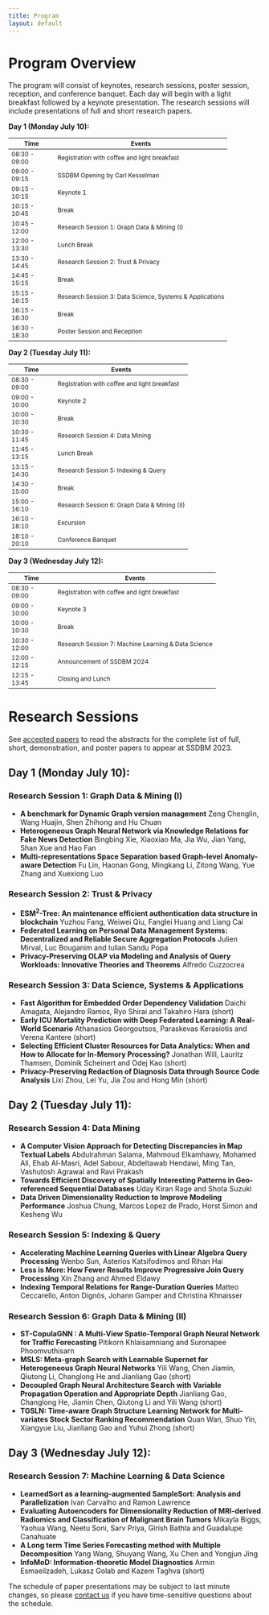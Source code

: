 ```yaml
---
title: Program
layout: default
---
```


# Program Overview

<style scoped>
    table
    {
        font-size: 12px;
        table-layout: fixed;
    }

    th:nth-child(1)
    {
        width: 80px;
        overflow: hidden;
    }
</style>

The program will consist of keynotes, research sessions, poster session, reception, and conference banquet. 
Each day will begin with a light breakfast followed by a keynote presentation. 
The research sessions will include presentations of full and short research papers. 

**Day 1 (Monday July 10):**

| Time          | Events                                                   |
|---------------|----------------------------------------------------------|
| 08:30 - 09:00 | Registration with coffee and light breakfast             |
| 09:00 - 09:15 | SSDBM Opening by Carl Kesselman                          |
| 09:15 - 10:15 | Keynote 1                                                |
| 10:15 - 10:45 | Break                                                    |
| 10:45 - 12:00 | Research Session 1: Graph Data & Mining (I)              |
| 12:00 - 13:30 | Lunch Break                                              |
| 13:30 - 14:45 | Research Session 2: Trust & Privacy                      |
| 14:45 - 15:15 | Break                                                    |
| 15:15 - 16:15 | Research Session 3: Data Science, Systems & Applications |
| 16:15 - 16:30 | Break                                                    |
| 16:30 - 18:30 | Poster Session and Reception                             |

**Day 2 (Tuesday July 11):**

| Time           | Events                                       |
|----------------|----------------------------------------------|
| 08:30 - 09:00 | Registration with coffee and light breakfast |
| 09:00 - 10:00 | Keynote 2                                    |
| 10:00 - 10:30 | Break                                        |
| 10:30 - 11:45 | Research Session 4: Data Mining              |
| 11:45 - 13:15 | Lunch Break                                  |
| 13:15 - 14:30 | Research Session 5: Indexing & Query         |
| 14:30 - 15:00 | Break                                        |
| 15:00 - 16:10 | Research Session 6: Graph Data & Mining (II) |
| 16:10 - 18:10 | Excursion                                    |
| 18:10 - 20:10 | Conference Banquet                           |

**Day 3 (Wednesday July 12):**

| Time           | Events                                              |
|----------------|-----------------------------------------------------|
| 08:30 - 09:00 | Registration with coffee and light breakfast        |
| 09:00 - 10:00 | Keynote 3                                           |
| 10:00 - 10:30 | Break                                               |
| 10:30 - 12:00 | Research Session 7: Machine Learning & Data Science |
| 12:00 - 12:15 | Announcement of SSDBM 2024                          |
| 12:15 - 13:45 | Closing and Lunch                                   |

# Research Sessions

See [accepted papers](./accepted-papers.md) to read the abstracts for the complete list of full, short, demonstration, and poster papers to appear at SSDBM 2023.

## Day 1 (Monday July 10):

### Research Session 1: Graph Data & Mining (I)

* **A benchmark for Dynamic Graph version management** Zeng Chenglin, Wang Huajin, Shen Zhihong and Hu Chuan
* **Heterogeneous Graph Neural Network via Knowledge Relations for Fake News Detection** Bingbing Xie, Xiaoxiao Ma, Jia Wu, Jian Yang, Shan Xue and Hao Fan
* **Multi-representations Space Separation based Graph-level Anomaly-aware Detection** Fu Lin, Haonan Gong, Mingkang Li, Zitong Wang, Yue Zhang and Xuexiong Luo

### Research Session 2: Trust & Privacy

* **ESM$^2$-Tree: An maintenance efficient authentication data structure in blockchain** Yuzhou Fang, Weiwei Qiu, Fanglei Huang and Liang Cai
* **Federated Learning on Personal Data Management Systems: Decentralized and Reliable Secure Aggregation Protocols** Julien Mirval, Luc Bouganim and Iulian Sandu Popa
* **Privacy-Preserving OLAP via Modeling and Analysis of Query Workloads: Innovative Theories and Theorems** Alfredo Cuzzocrea

### Research Session 3: Data Science, Systems & Applications

* **Fast Algorithm for Embedded Order Dependency Validation** Daichi Amagata, Alejandro Ramos, Ryo Shirai and Takahiro Hara (short)
* **Early ICU Mortality Prediction with Deep Federated Learning: A Real-World Scenario** Athanasios Georgoutsos, Paraskevas Kerasiotis and Verena Kantere (short)
* **Selecting Efficient Cluster Resources for Data Analytics: When and How to Allocate for In-Memory Processing?** Jonathan Will, Lauritz Thamsen, Dominik Scheinert and Odej Kao (short)
* **Privacy-Preserving Redaction of Diagnosis Data through Source Code Analysis** Lixi Zhou, Lei Yu, Jia Zou and Hong Min (short)

## Day 2 (Tuesday July 11):

### Research Session 4: Data Mining

* **A Computer Vision Approach for Detecting Discrepancies in Map Textual Labels** Abdulrahman Salama, Mahmoud Elkamhawy, Mohamed Ali, Ehab Al-Masri, Adel Sabour, Abdeltawab Hendawi, Ming Tan, Vashutosh Agrawal and Ravi Prakash
* **Towards Efficient Discovery of Spatially Interesting Patterns in Geo-referenced Sequential Databases** Uday Kiran Rage and Shota Suzuki
* **Data Driven Dimensionality Reduction to Improve Modeling Performance** Joshua Chung, Marcos Lopez de Prado, Horst Simon and Kesheng Wu

### Research Session 5: Indexing & Query

* **Accelerating Machine Learning Queries with Linear Algebra Query Processing** Wenbo Sun, Asterios Katsifodimos and Rihan Hai
* **Less is More: How Fewer Results Improve Progressive Join Query Processing** Xin Zhang and Ahmed Eldawy
* **Indexing Temporal Relations for Range-Duration Queries** Matteo Ceccarello, Anton Dignös, Johann Gamper and Christina Khnaisser

### Research Session 6: Graph Data & Mining (II)

* **ST-CopulaGNN : A Multi-View Spatio-Temporal Graph Neural Network for Traffic Forecasting** Pitikorn Khlaisamniang and Suronapee Phoomvuthisarn
* **MSLS: Meta-graph Search with Learnable Supernet for Heterogeneous Graph Neural Networks** Yili Wang, Chen Jiamin, Qiutong Li, Changlong He and Jianliang Gao (short)
* **Decoupled Graph Neural Architecture Search with Variable Propagation Operation and Appropriate Depth** Jianliang Gao, Changlong He, Jiamin Chen, Qiutong Li and Yili Wang (short)
* **TGSLN: Time-aware Graph Structure Learning Network for Multi-variates Stock Sector Ranking Recommendation** Quan Wan, Shuo Yin, Xiangyue Liu, Jianliang Gao and Yuhui Zhong (short)

## Day 3 (Wednesday July 12):

### Research Session 7: Machine Learning & Data Science

* **LearnedSort as a learning-augmented SampleSort: Analysis and Parallelization** Ivan Carvalho and Ramon Lawrence
* **Evaluating Autoencoders for Dimensionality Reduction of MRI-derived Radiomics and Classification of Malignant Brain Tumors** Mikayla Biggs, Yaohua Wang, Neetu Soni, Sarv Priya, Girish Bathla and Guadalupe Canahuate
* **A Long term Time Series Forecasting method with Multiple Decomposition** Yang Wang, Shuyang Wang, Xu Chen and Yongjun Jing
* **InfoMoD: Information-theoretic Model Diagnostics** Armin Esmaeilzadeh, Lukasz Golab and Kazem Taghva (short)

The schedule of paper presentations may be subject to last minute changes, so please [contact us](mailto:ssdbm2023@easychair.org) if you have time-sensitive questions about the schedule.
